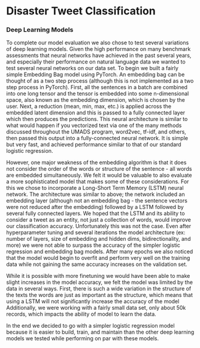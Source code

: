 # Disaster Tweet Classification

### Deep Learning Models

To complete our model evaluation we also chose to test several variations of deep learning models.  Given the high performance on many benchmark assessments that neural networks have achieved in the past several years, and especially their performance on natural language data we wanted to test several neural networks on our data set.  To begin we built a fairly simple Embedding Bag model using PyTorch.  An embedding bag can be thought of as a two step process (although this is not implemented as a two step process in PyTorch).  First, all the sentences in a batch are combined into one long tensor and the tensor is embedded into some n-dimensional space, also known as the embedding dimension, which is chosen by the user.  Next, a reduction (mean, min, max, etc.) is applied across the embedded latent dimension and this is passed to a fully connected layer which then produces the predictions.  This neural architecture is similar to what would happen if you vectorized text via one of the many methods discussed throughout the UMADS program, word2vec, tf-idf, and others, then passed this output into a fully-connected neural network.  It is simple but very fast, and achieved performance similar to that of our standard logistic regression.  

However, one major weakness of the embedding algorithm is that it does not consider the order of the words or structure of the sentence - all words are embedded simultaneously.  We felt it would be valuable to also evaluate a more sophisticated model that makes some of these considerations.  For this we chose to incorporate a Long-Short Term Memory (LSTM) neural network.  The architecture was similar to above; the network included an embedding layer (although not an embedding bag - the sentence vectors were not reduced after the embedding) followed by a LSTM followed by several fully connected layers.  We hoped that the LSTM and its ability to consider a tweet as an entity, not just a collection of words, would improve our classification accuracy.  Unfortunately this was not the case.  Even after hyperparameter tuning and several iterations the model architecture (ex: number of layers,  size of embedding and hidden dims, bidirectionality, and more) we were not able to surpass the accuracy of the simpler logistic regression and embedding bag models.  After many epochs we also noticed that the model would begin to overfit and perform very well on the training data while not gaining the same accuracy increases on the validation set.  

While it is possible with more finetuning we would have been able to make slight increases in the model accuracy, we felt the model was limited by the data in several ways.  First, there is such a wide variation in the structure of the texts the words are just as important as the structure, which means that using a LSTM will not significantly increase the accuracy of the model  Additionally, we were working with a fairly small data set, only about 50k records, which impacts the ability of model to learn the data.

In the end we decided to go with a simpler logistic regression model because it is easier to build, train, and maintain than the other deep learning models we tested while performing on par with these models. 
